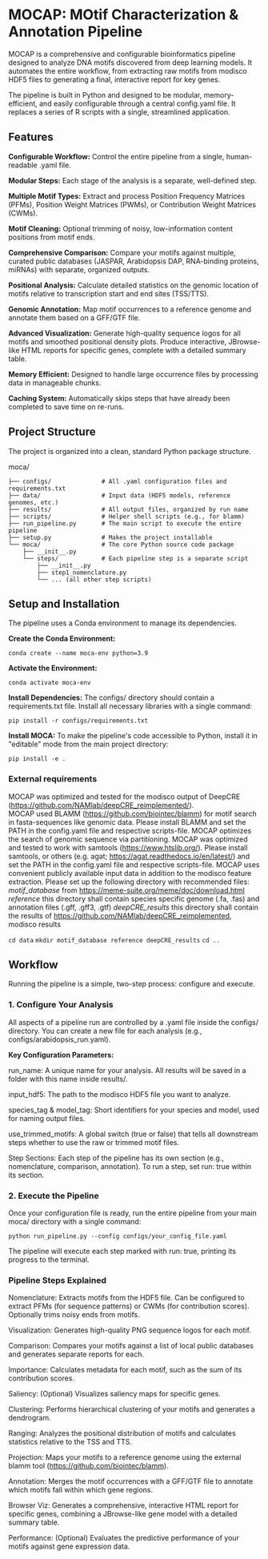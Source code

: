 # MOCAP: MOtif Characterization & Annotation Pipeline
MOCAP is a comprehensive and configurable bioinformatics pipeline designed to analyze DNA motifs discovered from deep learning models. It automates the entire workflow, from extracting raw motifs from modisco HDF5 files to generating a final, interactive report for key genes.

The pipeline is built in Python and designed to be modular, memory-efficient, and easily configurable through a central config.yaml file. It replaces a series of R scripts with a single, streamlined application.

## Features
**Configurable Workflow:** Control the entire pipeline from a single, human-readable .yaml file.

**Modular Steps:** Each stage of the analysis is a separate, well-defined step.

**Multiple Motif Types:** Extract and process Position Frequency Matrices (PFMs), Position Weight Matrices (PWMs), or Contribution Weight Matrices (CWMs).

**Motif Cleaning:** Optional trimming of noisy, low-information content positions from motif ends.

**Comprehensive Comparison:** Compare your motifs against multiple, curated public databases (JASPAR, Arabidopsis DAP, RNA-binding proteins, miRNAs) with separate, organized outputs.

**Positional Analysis:** Calculate detailed statistics on the genomic location of motifs relative to transcription start and end sites (TSS/TTS).

**Genomic Annotation:** Map motif occurrences to a reference genome and annotate them based on a GFF/GTF file.

**Advanced Visualization:** Generate high-quality sequence logos for all motifs and smoothed positional density plots. Produce interactive, JBrowse-like HTML reports for specific genes, complete with a detailed summary table.

**Memory Efficient:** Designed to handle large occurrence files by processing data in manageable chunks.

**Caching System:** Automatically skips steps that have already been completed to save time on re-runs.

##  Project Structure
The project is organized into a clean, standard Python package structure.

moca/
```
├── configs/              # All .yaml configuration files and requirements.txt
├── data/                 # Input data (HDF5 models, reference genomes, etc.)
├── results/              # All output files, organized by run name
├── scripts/              # Helper shell scripts (e.g., for blamm)
├── run_pipeline.py       # The main script to execute the entire pipeline
├── setup.py              # Makes the project installable
└── moca/                 # The core Python source code package
    ├── __init__.py
    └── steps/            # Each pipeline step is a separate script
        ├── __init__.py
        ├── step1_nomenclature.py
        └── ... (all other step scripts)
```

## Setup and Installation
The pipeline uses a Conda environment to manage its dependencies.

**Create the Conda Environment:**

`conda create --name moca-env python=3.9`

**Activate the Environment:**

`conda activate moca-env`

**Install Dependencies:** 
The configs/ directory should contain a requirements.txt file. Install all necessary libraries with a single command:

`pip install -r configs/requirements.txt`

**Install MOCA:** 
To make the pipeline's code accessible to Python, install it in "editable" mode from the main project directory:

`pip install -e .`

### External requirements
MOCAP was optimized and tested for the modisco output of DeepCRE (https://github.com/NAMlab/deepCRE_reimplemented/).  
MOCAP used BLAMM (https://github.com/biointec/blamm) for motif search in fasta-sequences like genomic data. Please install BLAMM and set the PATH in the config.yaml file and respective scripts-file. 
MOCAP optimizes the search of genomic sequence via partitioning. MOCAP was optimized and tested to work with samtools (https://www.htslib.org/). Please install samtools, or others (e.g. agat; https://agat.readthedocs.io/en/latest/) and set the PATH in the config.yaml file and respective scripts-file.
MOCAP uses convenient publicly available input data in addition to the modisco feature extraction. Please set up the following directory with recommended files: 
*motif_database* from https://meme-suite.org/meme/doc/download.html
*reference* this directory shall contain species specific genome (.fa, .fas) and annotation files (.gff, .gff3, .gtf)
*deepCRE_results* this directory shall contain the results of https://github.com/NAMlab/deepCRE_reimplemented, modisco results 

`cd data`
`mkdir motif_database reference deepCRE_results`
`cd ..`

## Workflow
Running the pipeline is a simple, two-step process: configure and execute.


### 1. Configure Your Analysis
All aspects of a pipeline run are controlled by a .yaml file inside the configs/ directory. You can create a new file for each analysis (e.g., configs/arabidopsis_run.yaml).

**Key Configuration Parameters:**

run_name: A unique name for your analysis. All results will be saved in a folder with this name inside results/.

input_hdf5: The path to the modisco HDF5 file you want to analyze.

species_tag & model_tag: Short identifiers for your species and model, used for naming output files.

use_trimmed_motifs: A global switch (true or false) that tells all downstream steps whether to use the raw or trimmed motif files.

Step Sections: Each step of the pipeline has its own section (e.g., nomenclature, comparison, annotation). To run a step, set run: true within its section.

### 2. Execute the Pipeline
Once your configuration file is ready, run the entire pipeline from your main moca/ directory with a single command:

`python run_pipeline.py --config configs/your_config_file.yaml`

The pipeline will execute each step marked with run: true, printing its progress to the terminal.

### Pipeline Steps Explained
Nomenclature: Extracts motifs from the HDF5 file. Can be configured to extract PFMs (for sequence patterns) or CWMs (for contribution scores). Optionally trims noisy ends from motifs.

Visualization: Generates high-quality PNG sequence logos for each motif.

Comparison: Compares your motifs against a list of local public databases and generates separate reports for each.

Importance: Calculates metadata for each motif, such as the sum of its contribution scores.

Saliency: (Optional) Visualizes saliency maps for specific genes.

Clustering: Performs hierarchical clustering of your motifs and generates a dendrogram.

Ranging: Analyzes the positional distribution of motifs and calculates statistics relative to the TSS and TTS.

Projection: Maps your motifs to a reference genome using the external blamm tool (https://github.com/biointec/blamm).

Annotation: Merges the motif occurrences with a GFF/GTF file to annotate which motifs fall within which gene regions.

Browser Viz: Generates a comprehensive, interactive HTML report for specific genes, combining a JBrowse-like gene model with a detailed summary table.

Performance: (Optional) Evaluates the predictive performance of your motifs against gene expression data.
